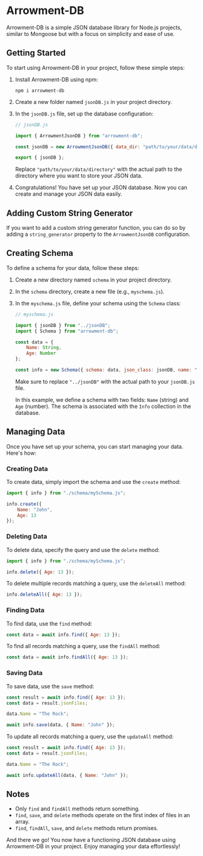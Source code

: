# Arrowment-DB

Arrowment-DB is a simple JSON database library for Node.js projects, similar to Mongoose but with a focus on simplicity and ease of use.

## Getting Started

To start using Arrowment-DB in your project, follow these simple steps:

1. Install Arrowment-DB using npm:

   ```
   npm i arrowment-db
   ```

2. Create a new folder named `jsonDB.js` in your project directory.

3. In the `jsonDB.js` file, set up the database configuration:

   ```javascript
   // jsonDB.js

   import { ArrowmentJsonDB } from "arrowment-db";

   const jsonDB = new ArrowmentJsonDB({ data_dir: "path/to/your/data/directory" });

   export { jsonDB };
   ```

   Replace `"path/to/your/data/directory"` with the actual path to the directory where you want to store your JSON data.

4. Congratulations! You have set up your JSON database. Now you can create and manage your JSON data easily.

## Adding Custom String Generator

If you want to add a custom string generator function, you can do so by adding a `string_generator` property to the `ArrowmentJsonDB` configuration.

## Creating Schema

To define a schema for your data, follow these steps:

1. Create a new directory named `schema` in your project directory.

2. In the `schema` directory, create a new file (e.g., `myschema.js`).

3. In the `myschema.js` file, define your schema using the `Schema` class:

   ```javascript
   // myschema.js

   import { jsonDB } from "../jsonDB";
   import { Schema } from "arrowment-db";

   const data = {
       Name: String,
       Age: Number
   };

   const info = new Schema({ schema: data, json_class: jsonDB, name: "Info" });
   ```

   Make sure to replace `"../jsonDB"` with the actual path to your `jsonDB.js` file.

   In this example, we define a schema with two fields: `Name` (string) and `Age` (number). The schema is associated with the `Info` collection in the database.

## Managing Data

Once you have set up your schema, you can start managing your data. Here's how:

### Creating Data

To create data, simply import the schema and use the `create` method:

```javascript
import { info } from "./schema/mySchema.js";

info.create({
    Name: "John",
    Age: 13
});
```

### Deleting Data

To delete data, specify the query and use the `delete` method:

```javascript
import { info } from "./schema/mySchema.js";

info.delete({ Age: 13 });
```

To delete multiple records matching a query, use the `deleteAll` method:

```javascript
info.deleteAll({ Age: 13 });
```

### Finding Data

To find data, use the `find` method:

```javascript
const data = await info.find({ Age: 13 });
```

To find all records matching a query, use the `findAll` method:

```javascript
const data = await info.findAll({ Age: 13 });
```

### Saving Data

To save data, use the `save` method:

```javascript
const result = await info.find({ Age: 13 });
const data = result.jsonFiles;

data.Name = "The Rock";

await info.save(data, { Name: "John" });
```

To update all records matching a query, use the `updateAll` method:

```javascript
const result = await info.find({ Age: 13 });
const data = result.jsonFiles;

data.Name = "The Rock";

await info.updateAll(data, { Name: "John" });
```

## Notes

- Only `find` and `findAll` methods return something.
- `find`, `save`, and `delete` methods operate on the first index of files in an array.
- `find`, `findAll`, `save`, and `delete` methods return promises.

And there we go! You now have a functioning JSON database using Arrowment-DB in your project. Enjoy managing your data effortlessly!